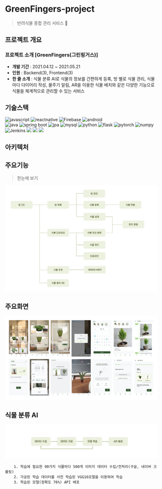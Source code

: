 # GreenFingers-project
> 반려식물 종합 관리 서비스 🌿 


## 프로젝트 개요
### 프로젝트 소개 [GreenFingers(그린핑거스)]
- **개발 기간** : 2021.04.12 ~ 2021.05.21
- **인원** : Backend(3), Frontend(3)
- **한 줄 소개** : 식물 분류 AI로 식물의 정보를 간편하게 등록, 방 별로 식물 관리, 식물마다 다이어리 작성, 물주기 알림, AR을 이용한 식물 배치와 같은 다양한 기능으로 식물을 체계적으로 관리할 수 있는 서비스

## 기술스택

![javascript](https://img.shields.io/badge/-Javascript-F7DF1E?logo=javascript&logoColor=white&style=flat) ![reactnative](https://img.shields.io/badge/-ReactNative-61DAFB?logo=react&logoColor=white&style=flat) ![Firebase](https://img.shields.io/badge/Firebase-FFCA28?logo=Firebase&logoColor=white&style=flat) ![android](https://img.shields.io/badge/-Android-3DDC84?logo=android&logoColor=white&style=flat) <br/>
![java](https://img.shields.io/badge/-Java-007396?logo=java&logoColor=white&style=flat) ![spring boot](https://img.shields.io/badge/-SpringBoot-6DB33F?logo=springboot&logoColor=white&style=flat) ![jpa](https://img.shields.io/badge/-JPA-gray?logoColor=white&style=flat) ![mysql](https://img.shields.io/badge/MySQL-4479A1?logo=Mysql&logoColor=white&style=flat) 
![python](https://img.shields.io/badge/-Python-3776AB?logo=python&logoColor=white&style=flat) ![flask](https://img.shields.io/badge/-Flask-000000?logo=flask&logoColor=white&style=flat) ![pytorch](https://img.shields.io/badge/-Pytorch-EE4C2C?logo=pytorch&logoColor=white&style=flat)  ![numpy](https://img.shields.io/badge/-Numpy-013243?logo=numpy&logoColor=white&style=flat) <br/>
![Jenkins](https://img.shields.io/badge/Jenkins-D24939?style=flat&logo=Jenkins&logoColor=white)  <img src="https://img.shields.io/badge/Docker-2496ED?style=flat&logo=Docker&logoColor=white&link="/> <img src="https://img.shields.io/badge/Amazon S3-569A31?style=flat&logo=Amazon%20S3&logoColor=white&link="/> <img src="https://img.shields.io/badge/Amazon AWS-232F3E?style=flat&logo=amazon%20AWS&logoColor=white&link="/>

## 아키텍처

## 주요기능 
> 한눈에 보기

![features](assets/img/features.png)


## 주요화면

![ui](assets/img/ui.png)


## 식물 분류 AI

![ai](assets/img/ai.png)

```
    1. 학습에 필요한 90가지 식물마다 500개 이미지 데이터 수집/전처리(구글, 네이버 크롤링)
    2. 가공된 학습 데이터를 사전 학습된 VGG16모델을 이용하여 학습
    3. 학습된 모델(정확도 76%) API 배포
```
